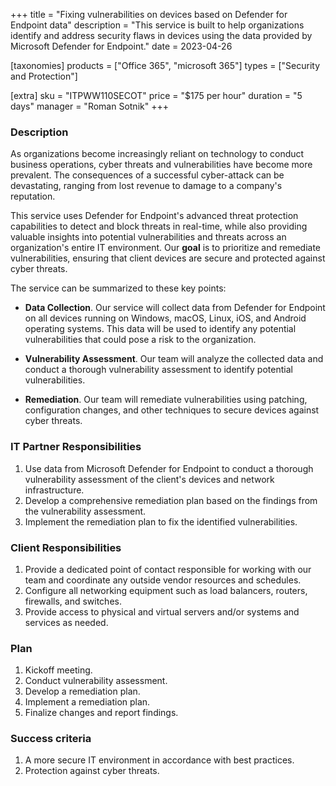 +++
title = "Fixing vulnerabilities on devices based on Defender for Endpoint data"
description = "This service is built to help organizations identify and address security flaws in devices using the data provided by Microsoft Defender for Endpoint."
date = 2023-04-26

[taxonomies]
products = ["Office 365", "microsoft 365"]
types = ["Security and Protection"]

[extra]
sku = "ITPWW110SECOT"
price = "$175 per hour"
duration = "5 days"
manager = "Roman Sotnik"
+++

### Description

As organizations become increasingly reliant on technology to conduct business operations, cyber threats and vulnerabilities have become more prevalent. The consequences of a successful cyber-attack can be devastating, ranging from lost revenue to damage to a company's reputation.  

This service uses Defender for Endpoint's advanced threat protection capabilities to detect and block threats in real-time, while also providing valuable insights into potential vulnerabilities and threats across an organization's entire IT environment. Our **goal** is to prioritize and remediate vulnerabilities, ensuring that client devices are secure and protected against cyber threats. 

The service can be summarized to these key points:  

* **Data Collection**. Our service will collect data from Defender for Endpoint on all devices running on Windows, macOS, Linux, iOS, and Android operating systems. This data will be used to identify any potential vulnerabilities that could pose a risk to the organization. 

* **Vulnerability Assessment**. Our team will analyze the collected data and conduct a thorough vulnerability assessment to identify potential vulnerabilities. 

* **Remediation**. Our team will remediate vulnerabilities using patching, configuration changes, and other techniques to secure devices against cyber threats. 

### IT Partner Responsibilities

1. Use data from Microsoft Defender for Endpoint to conduct a thorough vulnerability assessment of the client's devices and network infrastructure. 
2. Develop a comprehensive remediation plan based on the findings from the vulnerability assessment. 
3. Implement the remediation plan to fix the identified vulnerabilities. 

### Client Responsibilities

1. Provide a dedicated point of contact responsible for working with our team and coordinate any outside vendor resources and schedules.
2. Configure all networking equipment such as load balancers, routers, firewalls, and switches. 
3. Provide access to physical and virtual servers and/or systems and services as needed. 

### Plan

1. Kickoff meeting.
2. Conduct vulnerability assessment.
3. Develop a remediation plan.
4. Implement a remediation plan.
5. Finalize changes and report findings.

### Success criteria

1. A more secure IT environment in accordance with best practices.
2. Protection against cyber threats.